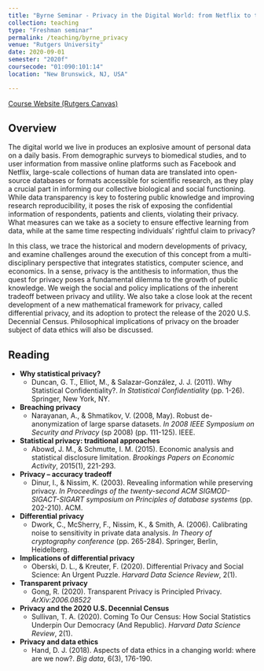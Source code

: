 ```yaml
---
title: "Byrne Seminar - Privacy in the Digital World: from Netflix to the Census"
collection: teaching
type: "Freshman seminar"
permalink: /teaching/byrne_privacy
venue: "Rutgers University"
date: 2020-09-01
semester: "2020f"
coursecode: "01:090:101:14"
location: "New Brunswick, NJ, USA"

---
```



[Course Website (Rutgers Canvas)](https://rutgers.instructure.com/courses/64491/assignments/syllabus)
 

## Overview

The digital world we live in produces an explosive amount of personal data on a daily basis. From demographic surveys to biomedical studies, and to user information from massive online platforms such as Facebook and Netflix, large-scale collections of human data are translated into open-source databases or formats accessible for scientific research, as they play a crucial part in informing our collective biological and social functioning. While data transparency is key to fostering public knowledge and improving research reproducibility, it poses the risk of exposing the confidential information of respondents, patients and clients, violating their privacy. What measures can we take as a society to ensure effective learning from data, while at the same time respecting individuals’ rightful claim to privacy?

In this class, we trace the historical and modern developments of privacy, and examine challenges around the execution of this concept from a multi-disciplinary perspective that integrates statistics, computer science, and economics. In a sense, privacy is the antithesis to information, thus the quest for privacy poses a fundamental dilemma to the growth of public knowledge. We weigh the social and policy implications of the inherent tradeoff between privacy and utility. We also take a close look at the recent development of a new mathematical framework for privacy, called differential privacy, and its adoption to protect the release of the 2020 U.S. Decennial Census. Philosophical implications of privacy on the broader subject of data ethics will also be discussed.  

## Reading

* **Why statistical privacy?**
  * Duncan, G. T., Elliot, M., & Salazar-González, J. J. (2011). Why Statistical Confidentiality?. _In Statistical Confidentiality_ (pp. 1-26). Springer, New York, NY.
* **Breaching privacy**
  * Narayanan, A., & Shmatikov, V. (2008, May). Robust de-anonymization of large sparse datasets. _In 2008 IEEE Symposium on Security and Privacy_ (sp 2008) (pp. 111-125). IEEE.
* **Statistical privacy: traditional approaches**
  * Abowd, J. M., & Schmutte, I. M. (2015). Economic analysis and statistical disclosure limitation. _Brookings Papers on Economic Activity_, 2015(1), 221-293. 
* **Privacy – accuracy tradeoff**
  * Dinur, I., & Nissim, K. (2003). Revealing information while preserving privacy. _In Proceedings of the twenty-second ACM SIGMOD-SIGACT-SIGART symposium on Principles of database systems_ (pp. 202-210). ACM.
* **Differential privacy**
  * Dwork, C., McSherry, F., Nissim, K., & Smith, A. (2006). Calibrating noise to sensitivity in private data analysis. _In Theory of cryptography conference_ (pp. 265-284). Springer, Berlin, Heidelberg.
* **Implications of differential privacy**
  * Oberski, D. L., & Kreuter, F. (2020). Differential Privacy and Social Science: An Urgent Puzzle. _Harvard Data Science Review_, 2(1).
* **Transparent privacy**
  * Gong, R. (2020). Transparent Privacy is Principled Privacy. _ArXiv:2006.08522_
* **Privacy and the 2020 U.S. Decennial Census**
  * Sullivan, T. A. (2020). Coming To Our Census: How Social Statistics Underpin Our Democracy (And Republic). _Harvard Data Science Review_, 2(1).
* **Privacy and data ethics**
  * Hand, D. J. (2018). Aspects of data ethics in a changing world: where are we now?. _Big data_, 6(3), 176-190.

